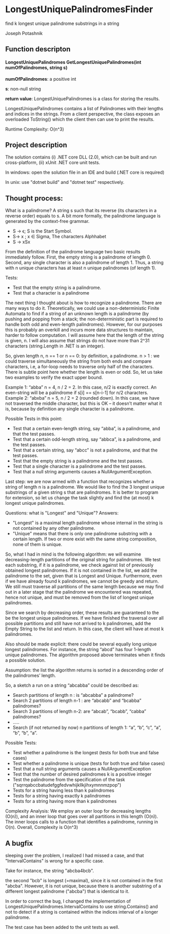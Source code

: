 # LongestUniquePalindromesFinder
find k longest unique palindrome substrings in a string

Joseph Potashnik

## Function descripton

#### LongestUniquePalindromes GetLongestUniquePalindromes(int numOfPalindromes, string s)

**numOfPalindromes**: a positive int

**s**: non-null string

**return value**: LongestUniquePalindromes is a class for storing the results.

LongestUniquePalindromes contains a list of Palindromes with their lengths and indices in the strings.
From a client perspective, the class exposes an overloaded ToString() which the client then can use to print the results.

Runtime Complexity: O(n^3)

## Project description

The solution contains (i) .NET core DLL (2.0), which can be built and run cross-platform, (ii) xUnit .NET core unit tests.


In windows: open the solution file in an IDE and build (.NET core is required)


In unix: use "dotnet build" and "dotnet test" respectively.

## Thought process:

What is a palindrome? A string s such that its reverse (its characters in a reverse order) equals to s.  A bit more formally, the palindrome language is generated by the context-free grammar.

* S -> ϵ; S is the Start Symbol.
* S-> x  ; x ∈ Sigma, The characters Alphhabet
* S -> xSx

From the definition of the palindrome language two basic results immediately follow. First, the empty string is a palindrome of length 0. Second, any single character is also a palindrome of length 1. Thus, a string with n unique characters has at least n unique palindromes (of length 1).

Tests: 
* Test that the empty string is a palindrome.
* Test that a character is a palindrome

The next thing I thought about is how to recognize a palindrome. There are many ways to do it. Theoretically, we could use a non-deterministic Finite Automata to find if a string of an unknown length is a palindrome (by pushing and popping from a stack; the non-deterministic part is required to handle both odd and even-length palindromes). However, for our purposes this is probably an overkill and incurs more data structures to maintain, harder to follow computation.
I will assume here that the length of the string is given, n. I will also assume that strings do not have more than 2^31 characters (string.Length in .NET is an integer).


So, given length n,
n == 1 or n == 0: by definition, a palindrome.
n > 1 :  we could traverse simultaneously the string from both ends and compare characters, i.e, a for-loop needs to traverse only half of the characters. There is subtle point here whether the length is even or odd. So, let us take two examples to verify the exact upper bound.

Example 1: “abba” n = 4, n / 2 = 2. In this case, n/2 is exactly correct. An even-string will be a palindrome if s[i] == s[n-i-1] for n/2 characters.
Example 2: “abxba” n = 5, n / 2 = 2 (rounded down). In this case, we have not traversed the middle character, but this is OK – it doesn’t matter what it is, because by definition any single character is a palindrome.

Possible Tests in this point:
* Test that a certain even-length string, say “abba”, is a palindrome, and that the test passes.
* Test that a certain odd-length string, say “abbca”, is a palindrome, and the test passes.
* Test that a certain string, say “abcc” is not a palindrome, and that the test passes.
* Test that the empty string is a palindrome and the test passes.
* Test that a single character is a palindrome and the test passes.
* Test that a null string arguments causes a NullArgumentException.

Last step: we are now armed with a function that recognizes whether a string of length n is a palindrome.  We would like to find the 3 longest unique substrings of a given string s that are palindromes. It is better to program for extension, so let us change the task slightly and find the (at most) k longest unique palindromes.

Questions: what is "Longest" and "Unique"?
Answers: 
* "Longest" is a maximal length palindrome whose internal in the string is not contained by any other palindrome.
* "Unique" means that there is only one palindrome substring with a certain length. If two or more exist with the same string composition, none of them is unique.

So, what I had in mind is the following algorithm: we will examine decreasing-length partitions of the original string for palindromes. We test each substring, if it is a palindrome, we check against list of previously obtained longest palindromes. If it is not contained in the list, we add the palindrome to the set, given that is Longest and Unique. 
Furthermore, even if we have already found k palindromes, we cannot be greedy and return. We still must traverse all partitions of the same length because we may find out in a later stage that the palindrome we encountered was repeated, hence not unique, and must be removed from the list of longest unique palindromes.

Since we search by decreasing order, these results are guaranteed to the be the longest unique palindromes. 
If we have finished the traversal over all possible partitions and still have not arrived to k palindromes, add the Empty String to the list  and return. In this case, the client will have at most k palindromes.

Also should be made explicit: there could be several equally long unique longest palindromes. For instance, the string “abcd” has four 1-length unique palindromes. The algorithm proposed above terminates when it finds a possible solution. 

Assumption: the list the algorithm returns is sorted in a descending order of the palindromes’ length.

So, a sketch a run on a string “abcabba” could be described as:
* Search partitions of length n : is “abcabba” a palindrome?
* Search 2 partitions of length n-1 : are “abcabb” and “bcabba” palindromes?
* Search 3 partitions of length n-2: are “abcab”, “bcabb”, “cabba” palindromes?
* …..
* Search (if not returned by now) n partitions of length 1: “a”, “b”, “c”, “a”, “b”, “b”, “a”.

Possible Tests:
* Test whether a palindrome is the longest (tests for both true and false cases)
* Test whether a palindrome is unique (tests for both true and false cases)
* Test that a null string arguments causes a NullArgumentException
* Test that the number of desired palindromes k is a positive integer
* Test the palindrome from the specification of the task ("sqrrqabccbatudefggfedvwhijkllkjihxymnnmzpop")
* Tests for a string having less than k palindromes 
* Tests for a string having exactly k palindromes
* Tests for a string having more than k palindromes


Complexity Analysis: We employ an outer loop for decreasing lengths (O(n)), and an inner loop that goes over all partitions in this length (O(n)). The inner loops calls to a function that identifies a palindrome, running in O(n). Overall, Complexity is O(n^3)

## A bugfix

sleeping over the problem, I realized I had missed a case, and that "IntervalContains" is wrong for a specific case.

Take for instance, the string "abcba4bcb".

the second "bcb" is longest (=maximal), since it is not contained in the first "abcba". However, it is not unique, because there is another substring of a different longest palindrome ("abcba") that is identical to it.

In order to correct the bug, I changed the implementation of LongestUniquePalindromes.IntervalContains to use string.Contains() and not to detect if a string is contained within the indices interval of a longer palindrome.

The test case has been added to the unit tests as well.





